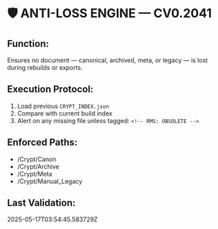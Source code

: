 # 🛡️ ANTI-LOSS ENGINE — CV0.2041

## Function:
Ensures no document — canonical, archived, meta, or legacy — is lost during rebuilds or exports.

## Execution Protocol:
1. Load previous `CRYPT_INDEX.json`
2. Compare with current build index
3. Alert on any missing file unless tagged: `<!-- RMS: OBSOLETE -->`

## Enforced Paths:
- /Crypt/Canon
- /Crypt/Archive
- /Crypt/Meta
- /Crypt/Manual_Legacy

## Last Validation:
2025-05-17T03:54:45.583729Z
